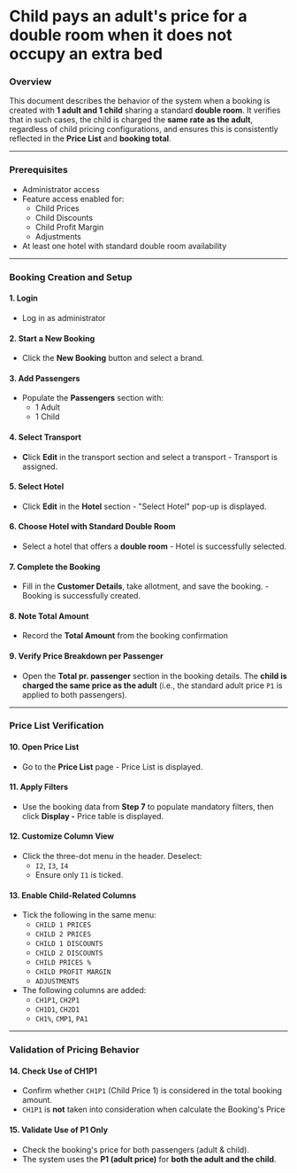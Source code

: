 # Child pays an adult's price for a double room when it does not occupy an extra bed

### **Overview**

This document describes the behavior of the system when a booking is created with **1 adult and 1 child** sharing a standard **double room**. It verifies that in such cases, the child is charged the **same rate as the adult**, regardless of child pricing configurations, and ensures this is consistently reflected in the **Price List** and **booking total**.

***

### **Prerequisites**

* Administrator access&#x20;
* Feature access enabled for:
  * Child Prices
  * Child Discounts
  * Child Profit Margin
  * Adjustments
* At least one hotel with standard double room availability&#x20;

***

### **Booking Creation and Setup**

#### **1. Login**

* Log in as administrator

#### **2. Start a New Booking**

* Click the **New Booking** button and select a brand.

#### **3. Add Passengers**

* Populate the **Passengers** section with:
  * 1 Adult
  * 1 Child

#### **4. Select Transport**

* **C**lick **Edit** in the transport section and select a transport - Transport is assigned.

#### **5. Select Hotel**

* Click **Edit** in the **Hotel** section - "Select Hotel" pop-up is displayed.

#### **6. Choose Hotel with Standard Double Room**

* Select a hotel that offers a **double room** -  Hotel is successfully selected.

#### **7. Complete the Booking**

* Fill in the **Customer Details**, take allotment, and save the booking. - Booking is successfully created.

#### **8. Note Total Amount**

* Record the **Total Amount** from the booking confirmation&#x20;

#### **9. Verify Price Breakdown per Passenger**

* Open the **Total pr. passenger** section in the booking details. The **child is charged the same price as the adult** (i.e., the standard adult price `P1` is applied to both passengers).

***

### **Price List Verification**

#### **10. Open Price List**

* Go to the **Price List** page - Price List is displayed.

#### **11. Apply Filters**

* Use the booking data from **Step 7** to populate mandatory filters, then click **Display -** Price table is displayed.

#### **12. Customize Column View**

* Click the three-dot menu in the header. Deselect:
  * `I2`, `I3`, `I4`
  * Ensure only `I1` is ticked.

#### **13. Enable Child-Related Columns**

* Tick the following in the same menu:
  * `CHILD 1 PRICES`
  * `CHILD 2 PRICES`
  * `CHILD 1 DISCOUNTS`
  * `CHILD 2 DISCOUNTS`
  * `CHILD PRICES %`
  * `CHILD PROFIT MARGIN`
  * `ADJUSTMENTS`
* The following columns are added:
  * `CH1P1`, `CH2P1`
  * `CH1D1`, `CH2D1`
  * `CH1%`, `CMP1`, `PA1`

***

### **Validation of Pricing Behavior**

#### **14. Check Use of CH1P1**

* Confirm whether `CH1P1` (Child Price 1) is considered in the total booking amount.
* `CH1P1` is **not** taken into consideration when calculate the Booking's Price

#### **15. Validate Use of P1 Only**

* Check the booking's price for both passengers (adult & child).&#x20;
* The system uses the **P1 (adult price)** for **both the adult and the child**.
